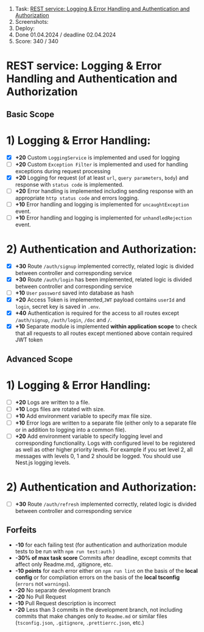 1. Task: [REST service: Logging &amp; Error Handling and Authentication and Authorization](https://github.com/AlreadyBored/nodejs-assignments/blob/main/assignments/logging-error-authentication-authorization/assignment.md#2-authentication-and-authorization-1)
2. Screenshots:
3. Deploy:
4. Done 01.04.2024 / deadline 02.04.2024
5. Score: 340 / 340

# REST service: Logging & Error Handling and Authentication and Authorization

## Basic Scope

# 1) Logging & Error Handling:

- [X] **+20** Custom `LoggingService` is implemented and used for logging
- [ ] **+20** Custom `Exception Filter` is implemented and used for handling exceptions during request processing
- [X] **+20** Logging for request (of at least `url`, `query parameters`, `body`) and response with `status code` is implemented.
- [ ] **+20** Error handling is implemented including sending response with an appropriate `http status code` and errors logging.
- [ ] **+10** Error handling  and logging is implemented for `uncaughtException` event.
- [ ] **+10** Error handling  and logging is implemented for `unhandledRejection` event.

# 2) Authentication and Authorization:

- [X] **+30** Route `/auth/signup` implemented correctly, related logic is divided between controller and corresponding service
- [X] **+30** Route `/auth/login` has been implemented, related logic is divided between controller and corresponding service
- [ ] **+10** `User` `password` saved into database as hash
- [X] **+20** Access Token is implemented,`JWT` payload contains `userId` and `login`, secret key is saved in `.env`.
- [X] **+40** Authentication is required for the access to all routes except `/auth/signup`, `/auth/login`, `/doc` and `/`.
- [X] **+10** Separate module is implemented **within application scope** to check that all requests to all routes except mentioned above contain required JWT token

## Advanced Scope

# 1) Logging & Error Handling:

- [ ] **+20** Logs are written to a file.
- [ ] **+10** Logs files are rotated with size.
- [ ] **+10** Add environment variable to specify max file size.
- [ ] **+10** Error logs are written to a separate file (either only to a separate file or in addition to logging into a common file).
- [ ] **+20** Add environment variable to specify logging level and corresponding functionality.
  Logs with configured level to be registered as well as other higher priority levels. For example if you set level 2, all messages with levels 0, 1 and 2 should be logged. You should use Nest.js logging levels.

# 2) Authentication and Authorization:

- [ ] **+30** Route `/auth/refresh` implemented correctly, related logic is divided between controller and corresponding service

## Forfeits

- **-10** for each failing test
  (for authentication and authorization  module tests to be run with `npm run test:auth` )
- **-30% of max task score** Commits after deadline, except commits that affect only Readme.md, .gitignore, etc.
- **-10 points** for each error either on `npm run lint` on the basis of the **local config** or for compilation errors on the basis of the **local tsconfig** (`errors` not `warnings`).
- **-20** No separate development branch
- **-20** No Pull Request
- **-10** Pull Request description is incorrect
- **-20** Less than 3 commits in the development branch, not including commits that make changes only to `Readme.md` or similar files (`tsconfig.json`, `.gitignore`, `.prettierrc.json`, etc.)
